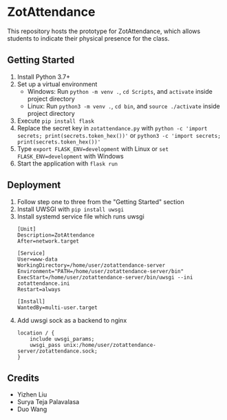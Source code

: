 # ZotAttendance
This repository hosts the prototype for ZotAttendance, which allows students to indicate their physical presence for the class.

## Getting Started
1. Install Python 3.7+
2. Set up a virtual environment
   + Windows: Run `python -m venv .`, `cd Scripts`, and `activate` inside project directory
   + Linux: Run `python3 -m venv .`, `cd bin`, and `source ./activate` inside project directory
3. Execute `pip install flask`
4. Replace the secret key in `zotattendance.py` with `python -c 'import secrets; print(secrets.token_hex())'` or `python3 -c 'import secrets; print(secrets.token_hex())'`
5. Type `export FLASK_ENV=development` with Linux or `set FLASK_ENV=development` with Windows
6. Start the application with `flask run`

## Deployment
1. Follow step one to three from the "Getting Started" section
2. Install UWSGI with ```pip install uwsgi```
3. Install systemd service file which runs uwsgi
    ```
    [Unit]
    Description=ZotAttendance
    After=network.target

    [Service]
    User=www-data
    WorkingDirectory=/home/user/zotattendance-server
    Environment="PATH=/home/user/zotattendance-server/bin"
    ExecStart=/home/user/zotattendance-server/bin/uwsgi --ini zotattendance.ini
    Restart=always

    [Install]
    WantedBy=multi-user.target
    ```
4. Add uwsgi sock as a backend to nginx
    ```
    location / {
        include uwsgi_params;
        uwsgi_pass unix:/home/user/zotattendance-server/zotattendance.sock;
    }
    ```

## Credits
+ Yizhen Liu
+ Surya Teja Palavalasa
+ Duo Wang
